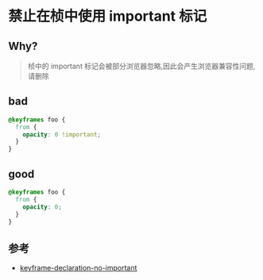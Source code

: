# 禁止在桢中使用 important 标记

## Why?

> 桢中的 important 标记会被部分浏览器忽略,因此会产生浏览器兼容性问题,请删除

## bad

```css
@keyframes foo {
  from {
    opacity: 0 !important;
  }
}
```

## good

```css
@keyframes foo {
  from {
    opacity: 0;
  }
}
```

## 参考

- [keyframe-declaration-no-important](https://stylelint.io/user-guide/rules/list/keyframe-declaration-no-important)
